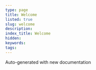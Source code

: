 ```yaml
---
type: page
title: Welcome
listed: true
slug: welcome
description: 
index_title: Welcome
hidden: 
keywords: 
tags: 
---
```


Auto-generated with new documentation